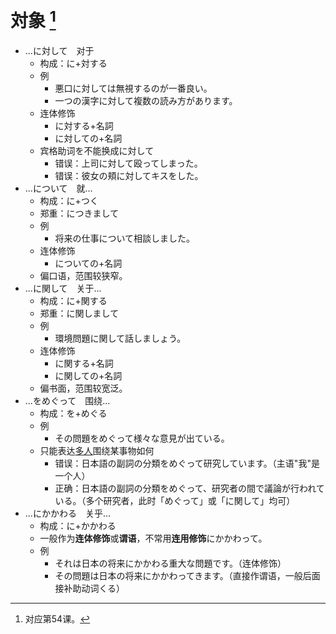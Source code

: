 # 対象 [^title]

- ...に対して　对于
  - 构成：に+対する
  - 例
    - 悪口に対しては無視するのが一番良い。
    - 一つの漢字に対して複数の読み方があります。
  - 连体修饰
    - に対する+名詞
    - に対しての+名詞
  - 宾格助词を不能换成に対して
    - 错误：上司に対して殴ってしまった。
    - 错误：彼女の頬に対してキスをした。
- ...について　就...
  - 构成：に+つく
  - 郑重：につきまして
  - 例
    - 将来の仕事について相談しました。
  - 连体修饰
    - についての+名詞
  - 偏口语，范围较狭窄。
- ...に関して　关于...
  - 构成：に+関する
  - 郑重：に関しまして
  - 例
    - 環境問題に関して話しましょう。
  - 连体修饰
    - に関する+名詞
    - に関しての+名詞
  - 偏书面，范围较宽泛。
- ...をめぐって　围绕...
  - 构成：を+めぐる
  - 例
    - その問題をめぐって様々な意見が出ている。
  - 只能表达<u>多人</u>围绕某事物如何
    - 错误：日本語の副詞の分類をめぐって研究しています。（主语"我"是一个人）
    - 正确：日本語の副詞の分類をめぐって、研究者の間で議論が行われている。（多个研究者，此时「めぐって」或「に関して」均可）
- ...にかかわる　关乎...
  - 构成：に+かかわる　
  - 一般作为**连体修饰**或**谓语**，不常用**连用修饰**にかかわって。
  - 例
    - それは日本の将来にかかわる重大な問題です。（连体修饰）
    - その問題は日本の将来にかかわってきます。（直接作谓语，一般后面接补助动词くる）


[^title]: 对应第54课。


